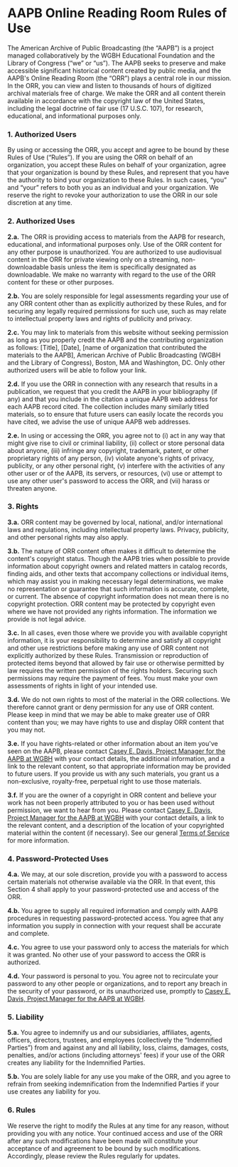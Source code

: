 # AAPB Online Reading Room Rules of Use

The American Archive of Public Broadcasting (the “AAPB”) is a project managed
collaboratively by the WGBH Educational Foundation and the Library of Congress
(“we” or “us”). The AAPB seeks to preserve and make accessible significant
historical content created by public media, and the AAPB's Online Reading Room
(the “ORR”) plays a central role in our mission. In the ORR, you can view and
listen to thousands of hours of digitized archival materials free of charge. We
make the ORR and all content therein available in accordance with the copyright
law of the United States, including the legal doctrine of fair use (17 U.S.C.
107), for research, educational, and informational purposes only.

### 1.  Authorized Users

By using or accessing the ORR, you accept and agree to be bound by these Rules
of Use (“Rules”). If you are using the ORR on behalf of an organization, you
accept these Rules on behalf of your organization, agree that your organization
is bound by these Rules, and represent that you have the authority to bind your
organization to these Rules. In such cases, “you” and “your” refers to both you
as an individual and your organization. We reserve the right to revoke your
authorization to use the ORR in our sole discretion at any time.

### 2.  Authorized Uses

**2.a.** The ORR is providing access to materials from the AAPB for research,
educational, and informational purposes only. Use of the ORR content for any
other purpose is unauthorized. You are authorized to use audiovisual content in the ORR for private viewing only on a streaming, non-downloadable basis unless the item is specifically designated as downloadable. We make no
warranty with regard to the use of the ORR content for these or other purposes.

**2.b.** You are solely responsible for legal assessments regarding your use of any
ORR content other than as explicitly authorized by these Rules, and for
securing any legally required permissions for such use, such as may relate to
intellectual property laws and rights of publicity and privacy.

**2.c.** You may link to materials from this website without seeking permission as
long as you properly credit the AAPB and the contributing organization as
follows: [Title], [Date], [name of organization that contributed the materials
to the AAPB], American Archive of Public Broadcasting (WGBH and the Library of
Congress), Boston, MA and Washington, DC. Only other authorized users will be
able to follow your link.

**2.d.** If you use the ORR in connection with any research that results in a
publication, we request that you credit the AAPB in your bibliography (if any)
and that you include in the citation a unique AAPB web address for each AAPB
record cited. The collection includes many similarly titled materials, so to
ensure that future users can easily locate the records you have cited, we
advise the use of unique AAPB web addresses.

**2.e.** In using or accessing the ORR, you agree not to (i) act in any way that
might give rise to civil or criminal liability, (ii) collect or store personal
data about anyone, (iii) infringe any copyright, trademark, patent, or other
proprietary rights of any person, (iv) violate anyone's rights of privacy,
publicity, or any other personal right, (v) interfere with the activities of
any other user or of the AAPB, its servers, or resources, (vi) use or attempt
to use any other user's password to access the ORR, and (vii) harass or
threaten anyone.

### 3.  Rights

**3.a.** ORR content may be governed by local, national, and/or international laws
and regulations, including intellectual property laws. Privacy, publicity, and
other personal rights may also apply.

**3.b.** The nature of ORR content often makes it difficult to determine the
content's copyright status. Though the AAPB tries when possible to provide
information about copyright owners and related matters in catalog records,
finding aids, and other texts that accompany collections or individual items,
which may assist you in making necessary legal determinations, we make no
representation or guarantee that such information is accurate, complete, or
current. The absence of copyright information does not mean there is no
copyright protection. ORR content may be protected by copyright even where we
have not provided any rights information. The information we provide is not
legal advice.

**3.c.** In all cases, even those where we provide you with available copyright
information, it is your responsibility to determine and satisfy all copyright
and other use restrictions before making any use of ORR content not explicitly
authorized by these Rules. Transmission or reproduction of protected items
beyond that allowed by fair use or otherwise permitted by law requires the
written permission of the rights holders. Securing such permissions may require
the payment of fees. You must make your own assessments of rights in light of
your intended use.

**3.d.** We do not own rights to most of the material in the ORR collections. We
therefore cannot grant or deny permission for any use of ORR content. Please
keep in mind that we may be able to make greater use of ORR content than you;
we may have rights to use and display ORR content that you may not.

**3.e.** If you have rights-related or other information about an item you've seen
on the AAPB, please contact
[Casey E. Davis, Project Manager for the AAPB at WGBH](mailto:casey_davis@wgbh.org)
with your contact details, the additional information, and a link to the
relevant content, so that appropriate information may be provided to future
users. If you provide us with any such materials, you grant us a non-exclusive,
royalty-free, perpetual right to use those materials.

**3.f.** If you are the owner of a copyright in ORR content and believe your work
has not been properly attributed to you or has been used without permission, we
want to hear from you. Please contact
[Casey E. Davis, Project Manager for the AAPB at WGBH](mailto:casey_davis@wgbh.org)
with your contact details, a link to the relevant content, and a
description of the location of your copyrighted material within the content (if
necessary). See our general [Terms of Service](/legal/tou) for more information.

### 4.  Password-Protected Uses

**4.a.** We may, at our sole discretion, provide you with a password to access
certain materials not otherwise available via the ORR. In that event, this
Section 4 shall apply to your password-protected use and access of the ORR.

**4.b.** You agree to supply all required information and comply with AAPB
procedures in requesting password-protected access. You agree that any
information you supply in connection with your request shall be accurate and
complete.

**4.c.** You agree to use your password only to access the materials for which it
was granted. No other use of your password to access the ORR is authorized.

**4.d.** Your password is personal to you. You agree not to recirculate your
password to any other people or organizations, and to report any breach in the
security of your password, or its unauthorized use, promptly to
[Casey E. Davis, Project Manager for the AAPB at WGBH](mailto:casey_davis@wgbh.org).

### 5.  Liability

**5.a.** You agree to indemnify us and our subsidiaries, affiliates, agents,
officers, directors, trustees, and employees (collectively the “Indemnified
Parties”) from and against any and all liability, loss, claims, damages, costs,
penalties, and/or actions (including attorneys' fees) if your use of the ORR
creates any liability for the Indemnified Parties.

**5.b.** You are solely liable for any use you make of the ORR, and you agree to
refrain from seeking indemnification from the Indemnified Parties if your use
creates any liability for you.

### 6.  Rules

We reserve the right to modify the Rules at any time for any reason, without
providing you with any notice. Your continued access and use of the ORR after
any such modifications have been made will constitute your acceptance of and
agreement to be bound by such modifications. Accordingly, please review the
Rules regularly for updates.
